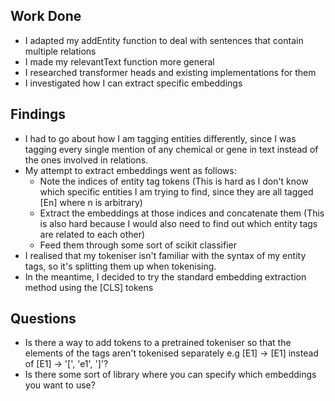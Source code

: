 ## Work Done
* I adapted my addEntity function to deal with sentences that contain multiple relations
* I made my relevantText function more general
* I researched transformer heads and existing implementations for them
* I investigated how I can extract specific embeddings

## Findings
* I had to go about how I am tagging entities differently, since I was tagging every single mention of any chemical or gene in text instead of the ones involved in relations.
* My attempt to extract embeddings went as follows: 
    * Note the indices of entity tag tokens (This is hard as I don't know which specific entities I am trying to find, since they are all tagged [En] where n is arbitrary)
    * Extract the embeddings at those indices and concatenate them (This is also hard because I would also need to find out which entity tags are related to each other)
    * Feed them through some sort of scikit classifier
* I realised that my tokeniser isn't familiar with the syntax of my entity tags, so it's splitting them up when tokenising.
* In the meantime, I decided to try the standard embedding extraction method using the [CLS] tokens

## Questions
* Is there a way to add tokens to a pretrained tokeniser so that the elements of the tags aren't tokenised separately e.g [E1] -> [E1] instead of [E1] -> '[', 'e1', ']'?
* Is there some sort of library where you can specify which embeddings you want to use?
